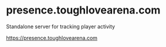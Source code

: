# presence.toughlovearena.com

Standalone server for tracking player activity

https://presence.toughlovearena.com
